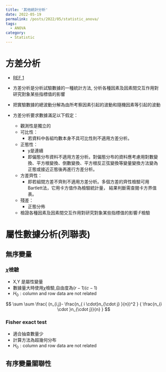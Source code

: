 ```yaml
---
title: '其他統計分析'
date: 2022-05-19
permalink: /posts/2022/05/statistic_anova/
tags:
  - ANOVA
category:
  - Statistic
---
```



# 方差分析
- [REF 1](https://zhuanlan.zhihu.com/p/92787523)
- 方差分析是分析試驗數據的一種統計方法, 分析各種因素及因素間交互作用對研究對象某些指標值的影響
- 把實驗數據的總波動分解為由所考察因素引起的波動和隨機因素等引起的波動

- 方差分析要求數據滿足以下假定：
  - 觀測性是獨立的
  - 可比性：
    - 若資料中各組均數本身不具可比性則不適用方差分析。
  - 正態性：
    - y是連續
    - 即偏態分布資料不適用方差分析。對偏態分布的資料應考慮用對數變換、平方根變換、倒數變換、平方根反正弦變換等變量變換方法變為正態或接近正態後再進行方差分析。
  - 方差齊性：
    - 即若組間方差不齊則不適用方差分析。多個方差的齊性檢驗可用Bartlett法，它用卡方值作為檢驗統計量， 結果判斷需查閱卡方界值表。
  - 殘差：
    - 正態分佈
  - 檢證各種因素及因素間交互作用對研究對象某些指標值的影響:F檢驗


# 屬性數據分析(列聯表)

## 無序變量
### $\chi$檢驗
- X,Y 是屬性變量
- 數據量大時使用$\chi$檢驗,自由度為$(r-1)(c-1)$
- $H_0:\text{column and row data are not related}$
  

$$
\sum \sum 
\frac{ 
  (n_{i,j}- \frac{n_{ i \cdot}n_{\cdot j} }{n})^2
  } 
  {
     \frac{n_{i \cdot }n_{\cdot j}}{n}
  }
$$


### Fisher exact test
- 適合抽查數量少
- 計算方法為超幾何分布
- $H_0:\text{column and row data are not related}$

## 有序變量關聯性